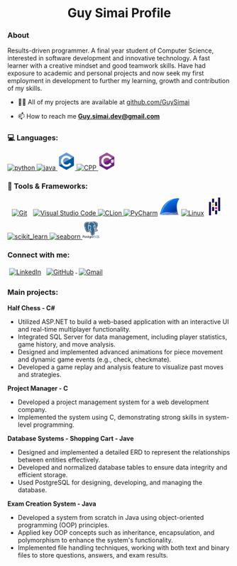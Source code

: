 <h1 align="center">Guy Simai Profile</h1>

<h3 align="left">About</h3>
Results-driven programmer. 
A final year student of Computer Science, interested in software development and innovative technology. A fast learner with a creative mindset and good teamwork skills. 
Have had exposure to academic and personal projects and now seek my first employment in development to further my learning, growth and contribution of my skills.

- 👨‍💻 All of my projects are available at [github.com/GuySimai](github.com/GuySimai)

- 📫 How to reach me **Guy.simai.dev@gmail.com**


<h3 align="left">💻 Languages:</h3>
<a href="https://www.python.org" title="Python"> <img src="https://github.com/tomchen/stack-icons/blob/master/logos/python.svg" alt="python" width="40" height="40"/>  </a>
<a href="https://www.java.com" title="Java"> <img src="https://github.com/tomchen/stack-icons/blob/master/logos/java.svg" alt="java" width="40" height="40"/>  </a>
<a href="https://www.cprogramming.com/" title="C"> <img src="https://raw.githubusercontent.com/devicons/devicon/master/icons/c/c-original.svg" alt="c" width="40" height="40"/> </a>
<a href="https://en.wikipedia.org/wiki/C%2B%2B" title="CPP"> <img src="https://github.com/tomchen/stack-icons/blob/master/logos/c-plusplus.svg" alt="CPP" width="40" height="40"/>  </a>
<a href="https://www.w3schools.com/cs/" target="_blank" rel="noreferrer"> <img src="https://raw.githubusercontent.com/devicons/devicon/master/icons/csharp/csharp-original.svg" alt="csharp" width="40" height="40"/> </a>


<h3 align="left">🧰 Tools & Frameworks:</h3>
<a href="https://github.com/" target="_blank"><img style="margin: 10px" src="https://profilinator.rishav.dev/skills-assets/git-scm-icon.svg" alt="Git" height="40" /></a>  
<a href="https://code.visualstudio.com/" title="Visual Studio Code"> <img src="https://github.com/tomchen/stack-icons/blob/master/logos/visual-studio-code.svg" alt="Visual Studio Code" width="40" height="40"/>  </a>
<a href="https://www.jetbrains.com/clion/" title="CLion"> <img src="https://github.com/tomchen/stack-icons/blob/master/logos/clion.svg" alt="CLion" width="40" height="40"/>  </a>
<a href="https://www.jetbrains.com/pycharm/" title="PyCharm"> <img src="https://github.com/tomchen/stack-icons/blob/master/logos/pycharm.svg" alt="PyCharm" width="40" height="40"/></a>
<a href="https://www.wireshark.org/" title="WireShark"> <img src="https://github.com/Jewgah/MyIcons/blob/master/Wireshark.png" alt="WireShark" width="45" height="40"/></a>
<a href="https://en.wikipedia.org/wiki/Linux" title="Linux"> <img src="https://github.com/tomchen/stack-icons/blob/master/logos/linux-tux.svg" alt="Linux" width="40" height="40"/></a>
<a href="https://pandas.pydata.org/" target="_blank" rel="noreferrer"> <img src="https://raw.githubusercontent.com/devicons/devicon/2ae2a900d2f041da66e950e4d48052658d850630/icons/pandas/pandas-original.svg" alt="pandas" width="40" height="40"/> </a>
<a href="https://scikit-learn.org/" target="_blank" rel="noreferrer"> <img src="https://upload.wikimedia.org/wikipedia/commons/0/05/Scikit_learn_logo_small.svg" alt="scikit_learn" width="40" height="40"/> </a> 
<a href="https://seaborn.pydata.org/" target="_blank" rel="noreferrer"> <img src="https://seaborn.pydata.org/_images/logo-mark-lightbg.svg" alt="seaborn" width="40" height="40"/> </a>
<a href="https://www.postgresql.org" target="_blank" rel="noreferrer"> <img src="https://raw.githubusercontent.com/devicons/devicon/master/icons/postgresql/postgresql-original-wordmark.svg" alt="postgresql" width="40" height="40"/> </a>


<h3 align="left">Connect with me:</h3>
<p align="left">
 <a href="https://www.linkedin.com/in/guy-simai" target="LinkedIn" rel="noopener noreferrer"> <img src="https://upload.wikimedia.org/wikipedia/commons/thumb/c/ca/LinkedIn_logo_initials.png/768px-LinkedIn_logo_initials.png" alt="LinkedIn" height="40" style="vertical-align:top; margin:4px"></a>
<a href="https://github.com/GuySimai" target="GitHub" rel="noopener noreferrer"> <img src="https://logoeps.com/wp-content/uploads/2014/04/25657-github-sign-icon-vector-icon-vector-eps.png" alt="GitHub" height="40" style="vertical-align:top; margin:4px"> </a>
<a href="mailto:Guy.simai.dev@gmail.com" target="Gmail"> <img src="https://cdn.worldvectorlogo.com/logos/official-gmail-icon-2020-.svg" alt="Gmail" height="40" style="vertical-align:top; margin:4px"></a>
</p>
<h3 align="left">Main projects:</h3>

**Half Chess - C#**
- Utilized ASP.NET to build a web-based application with an interactive UI and real-time multiplayer functionality. 
- Integrated SQL Server for data management, including player statistics, game history, and move analysis. 
- ​Designed and implemented advanced animations for piece movement and dynamic game events (e.g., check, checkmate). 
- Developed a game replay and analysis feature to visualize past moves and strategies. 

**Project Manager - C**
- Developed a project management system for a web development company.
- Implemented the system using C, demonstrating strong skills in system-level programming.

**Database Systems - Shopping Cart - Jave**
- Designed and implemented a detailed ERD to represent the relationships between entities effectively.
- Developed and normalized database tables to ensure data integrity and efficient storage.
- Used PostgreSQL for designing, developing, and managing the database.

**Exam Creation System - Java**
- Developed a system from scratch in Java using object-oriented programming (OOP) principles. 
- Applied key OOP concepts such as inheritance, encapsulation, and polymorphism to enhance the system's functionality.
- Implemented file handling techniques, working with both text and binary files to store questions, answers, and exam results.

